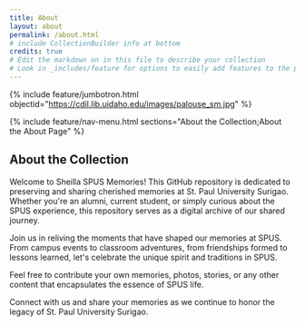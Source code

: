 ```yaml
---
title: About
layout: about
permalink: /about.html
# include CollectionBuilder info at bottom
credits: true
# Edit the markdown on in this file to describe your collection
# Look in _includes/feature for options to easily add features to the page
---
```


{% include feature/jumbotron.html objectid="https://cdil.lib.uidaho.edu/images/palouse_sm.jpg" %}

{% include feature/nav-menu.html sections="About the Collection;About the About Page" %}

## About the Collection

Welcome to Sheilla SPUS Memories! This GitHub repository is dedicated to preserving and sharing cherished memories at St. Paul University Surigao. Whether you're an alumni, current student, or simply curious about the SPUS experience, this repository serves as a digital archive of our shared journey.

Join us in reliving the moments that have shaped our memories at SPUS. From campus events to classroom adventures, from friendships formed to lessons learned, let's celebrate the unique spirit and traditions in SPUS.

Feel free to contribute your own memories, photos, stories, or any other content that encapsulates the essence of SPUS life.

Connect with us and share your memories as we continue to honor the legacy of St. Paul University Surigao.
